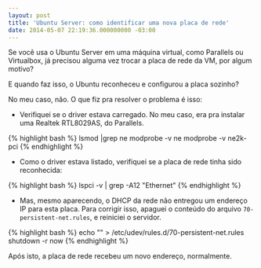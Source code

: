 ```yaml
---
layout: post
title: 'Ubuntu Server: como identificar uma nova placa de rede'
date: 2014-05-07 22:19:36.000000000 -03:00
---
```

Se você usa o Ubuntu Server em uma máquina virtual, como Parallels ou Virtualbox, já precisou alguma vez trocar a placa de rede da VM, por algum motivo?

E quando faz isso, o Ubuntu reconheceu e configurou a placa sozinho?

No meu caso, não. O que fiz pra resolver o problema é isso:

* Verifiquei se o driver estava carregado. No meu caso, era pra instalar uma Realtek RTL8029AS, do Parallels.

{% highlight bash %}
lsmod |grep ne
modprobe -v ne
modprobe -v ne2k-pci
{% endhighlight %}

* Como o driver estava listado, verifiquei se a placa de rede tinha sido reconhecida:

{% highlight bash %}
lspci -v | grep -A12 "Ethernet"
{% endhighlight %}

* Mas, mesmo aparecendo, o DHCP da rede não entregou um endereço IP para esta placa. Para corrigir isso, apaguei o conteúdo do arquivo `70-persistent-net.rules`, e reiniciei o servidor.

{% highlight bash %}
echo "" > /etc/udev/rules.d/70-persistent-net.rules
shutdown -r now
{% endhighlight %}

Após isto, a placa de rede recebeu um novo endereço, normalmente.
